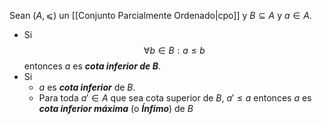 Sean $(A,⩽)$ un [[Conjunto Parcialmente Ordenado|cpo]]  y $B⊆A$ y $a∈A$.
- Si $$∀b∈B:a≤b$$entonces $a$ es ***cota inferior de $B$***.
- Si
	- $a$ es ***cota inferior*** de $B$.
	- Para toda $a'∈A$ que sea cota superior de $B$, $a'≤a$
  entonces $a$ es ***cota inferior máxima*** (o ***Ínfimo***) de $B$